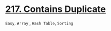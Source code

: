 # [217. Contains Duplicate](https://leetcode.com/problems/contains-duplicate/)

```Easy```, ```Array``` , ```Hash Table```, ```Sorting```

